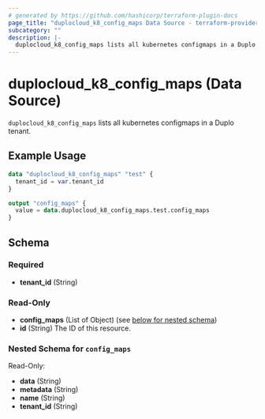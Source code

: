 ```yaml
---
# generated by https://github.com/hashicorp/terraform-plugin-docs
page_title: "duplocloud_k8_config_maps Data Source - terraform-provider-duplocloud"
subcategory: ""
description: |-
  duplocloud_k8_config_maps lists all kubernetes configmaps in a Duplo tenant.
---
```


# duplocloud_k8_config_maps (Data Source)

`duplocloud_k8_config_maps` lists all kubernetes configmaps in a Duplo tenant.

## Example Usage

```terraform
data "duplocloud_k8_config_maps" "test" {
  tenant_id = var.tenant_id
}

output "config_maps" {
  value = data.duplocloud_k8_config_maps.test.config_maps
}
```

<!-- schema generated by tfplugindocs -->
## Schema

### Required

- **tenant_id** (String)

### Read-Only

- **config_maps** (List of Object) (see [below for nested schema](#nestedatt--config_maps))
- **id** (String) The ID of this resource.

<a id="nestedatt--config_maps"></a>
### Nested Schema for `config_maps`

Read-Only:

- **data** (String)
- **metadata** (String)
- **name** (String)
- **tenant_id** (String)


